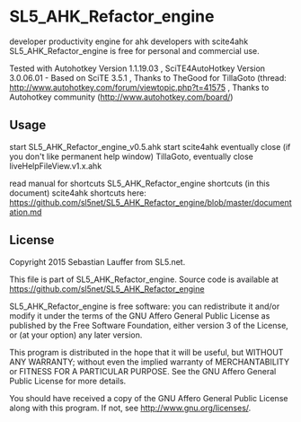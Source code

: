 SL5_AHK_Refactor_engine
=====

developer productivity engine for ahk developers with scite4ahk
SL5_AHK_Refactor_engine is free for personal and commercial use.

Tested with Autohotkey Version 1.1.19.03
, SciTE4AutoHotkey Version 3.0.06.01 - Based on SciTE 3.5.1
, Thanks to TheGood for TillaGoto (thread: http://www.autohotkey.com/forum/viewtopic.php?t=41575
, Thanks to Autohotkey community (http://www.autohotkey.com/board/)


Usage
-----

start 
   SL5_AHK_Refactor_engine_v0.5.ahk 
start
   scite4ahk
eventually close (if you don't like permanent help window)
   TillaGoto, eventually close liveHelpFileView.v1.x.ahk
   
read manual for shortcuts 
   SL5_AHK_Refactor_engine shortcuts (in this document)
   scite4ahk shortcuts here: https://github.com/sl5net/SL5_AHK_Refactor_engine/blob/master/documentation.md


License
-------

Copyright 2015 Sebastian Lauffer from SL5.net.

This file is part of SL5_AHK_Refactor_engine. Source code is available at 
https://github.com/sl5net/SL5_AHK_Refactor_engine

SL5_AHK_Refactor_engine is free software: you can redistribute it and/or modify it under the terms of the GNU Affero General Public License as published by the Free Software Foundation, either version 3 of the License, or (at your option) any later version.

This program is distributed in the hope that it will be useful, but WITHOUT ANY WARRANTY; without even the implied warranty of MERCHANTABILITY or FITNESS FOR A PARTICULAR PURPOSE. See the GNU Affero General Public License for more details.

You should have received a copy of the GNU Affero General Public License along with this program. If not, see http://www.gnu.org/licenses/.